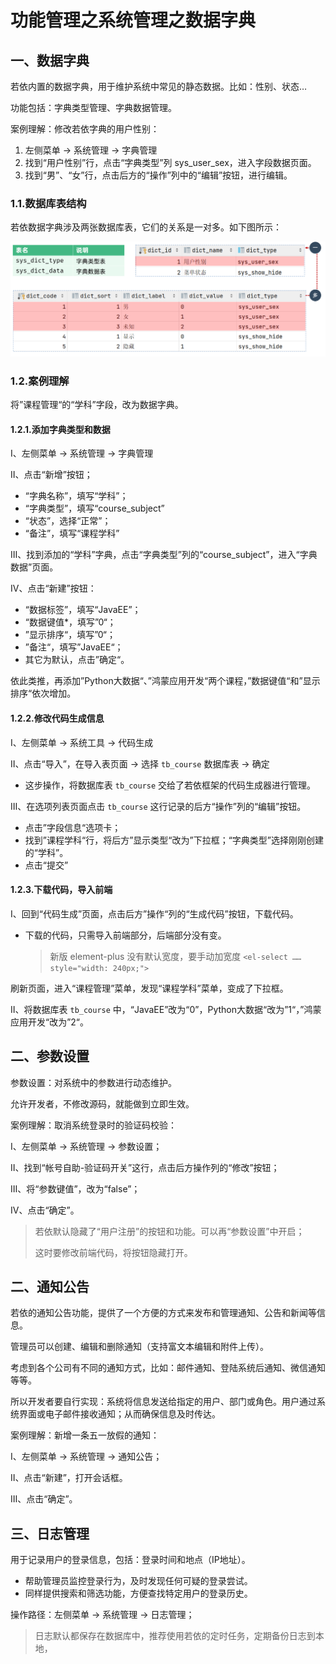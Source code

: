# 功能管理之系统管理之数据字典

## 一、数据字典

若依内置的数据字典，用于维护系统中常见的静态数据。比如：性别、状态…

功能包括：字典类型管理、字典数据管理。

案例理解：修改若依字典的用户性别：

1. 左侧菜单 -> 系统管理 -> 字典管理
2. 找到“用户性别”行，点击“字典类型”列 sys_user_sex，进入字段数据页面。
3. 找到“男”、“女”行，点击后方的“操作”列中的“编辑”按钮，进行编辑。

### 1.1.数据库表结构

若依数据字典涉及两张数据库表，它们的关系是一对多。如下图所示：

![若依数据字典表结构](NodeAssets/若依数据字典表结构.png)

### 1.2.案例理解

将”课程管理“的“学科”字段，改为数据字典。

#### 1.2.1.添加字典类型和数据

Ⅰ、左侧菜单 -> 系统管理 -> 字典管理

Ⅱ、点击“新增”按钮；

- “字典名称”，填写“学科”；
- “字典类型”，填写“course_subject”
- “状态”，选择“正常”；
- “备注”，填写“课程学科”

Ⅲ、找到添加的“学科”字典，点击“字典类型”列的“course_subject”，进入“字典数据”页面。

Ⅳ、点击“新建”按钮：

- “数据标签”，填写“JavaEE”；
- “数据键值*，填写”0“；
- ”显示排序“，填写”0“；
- ”备注“，填写”JavaEE“；
- 其它为默认，点击”确定“。

依此类推，再添加”Python大数据“、”鸿蒙应用开发“两个课程，”数据键值“和”显示排序“依次增加。

#### 1.2.2.修改代码生成信息

Ⅰ、左侧菜单 -> 系统工具 -> 代码生成

Ⅱ、点击“导入”，在导入表页面 -> 选择 `tb_course` 数据库表 -> 确定

- 这步操作，将数据库表 `tb_course` 交给了若依框架的代码生成器进行管理。

Ⅲ、在选项列表页面点击 `tb_course` 这行记录的后方“操作”列的“编辑”按钮。

- 点击”字段信息“选项卡；
- 找到”课程学科“行，将后方”显示类型“改为”下拉框；“字典类型”选择刚刚创建的“学科”。
- 点击“提交”

#### 1.2.3.下载代码，导入前端

Ⅰ、回到“代码生成”页面，点击后方”操作“列的“生成代码”按钮，下载代码。

- 下载的代码，只需导入前端部分，后端部分没有变。

  > 新版 element-plus 没有默认宽度，要手动加宽度 `<el-select …… style="width: 240px;">`

刷新页面，进入“课程管理”菜单，发现“课程学科”菜单，变成了下拉框。

Ⅱ、将数据库表 `tb_course` 中，“JavaEE”改为“0”，Python大数据“改为”1“，”鸿蒙应用开发“改为”2“。

## 二、参数设置

参数设置：对系统中的参数进行动态维护。

允许开发者，不修改源码，就能做到立即生效。

案例理解：取消系统登录时的验证码校验：

Ⅰ、左侧菜单 -> 系统管理 -> 参数设置；

Ⅱ、找到“帐号自助-验证码开关”这行，点击后方操作列的“修改”按钮；

Ⅲ、将“参数键值”，改为“false”；

Ⅳ、点击“确定”。

> 若依默认隐藏了“用户注册”的按钮和功能。可以再“参数设置”中开启；
>
> 这时要修改前端代码，将按钮隐藏打开。

## 二、通知公告

若依的通知公告功能，提供了一个方便的方式来发布和管理通知、公告和新闻等信息。

管理员可以创建、编辑和删除通知（支持富文本编辑和附件上传）。

考虑到各个公司有不同的通知方式，比如：邮件通知、登陆系统后通知、微信通知等等。

所以开发者要自行实现：系统将信息发送给指定的用户、部门或角色。用户通过系统界面或电子邮件接收通知；从而确保信息及时传达。

案例理解：新增一条五一放假的通知：

Ⅰ、左侧菜单 -> 系统管理 -> 通知公告；

Ⅱ、点击“新建”，打开会话框。

Ⅲ、点击“确定”。

## 三、日志管理

用于记录用户的登录信息，包括：登录时间和地点（IP地址）。

- 帮助管理员监控登录行为，及时发现任何可疑的登录尝试。
- 同样提供搜索和筛选功能，方便查找特定用户的登录历史。

操作路径：左侧菜单 -> 系统管理 -> 日志管理；

> 日志默认都保存在数据库中，推荐使用若依的定时任务，定期备份日志到本地，

